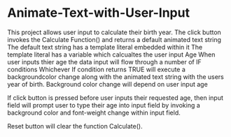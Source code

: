 # Animate-Text-with-User-Input
This project allows user input to calculate their birth year. 
The click button invokes the Calculate Function() and returns a default animated text string
The default text string has a template literal embedded within it 
The template literal has a variable which calcualtes the user input Age
When user inputs thier age the data input will flow through a  number of IF conditions
Whichever If condition returns TRUE will execute a backgroundcolor change along with the 
animated text string with the users year of birth. Background color change will depend on user input age

If click button is pressed before user inputs their requested age, then input field will prompt user
to type their age into input field by invoking a background color and font-weight change within input field.

Reset button will clear the function Calculate().
 
